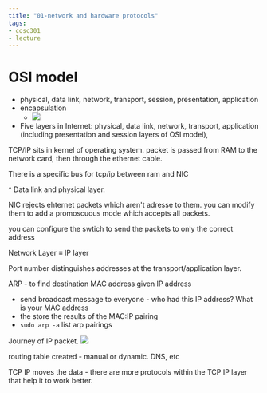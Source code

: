 ```yaml
---
title: "01-network and hardware protocols"
tags: 
- cosc301
- lecture
---
```



# OSI model
- physical, data link, network, transport, session, presentation, application
- encapsulation
	- ![](https://i.imgur.com/jOSWdJ4.png)
- Five layers in Internet: physical, data link, network, transport, application (including presentation and session layers of OSI model),

TCP/IP sits in kernel of operating system. packet is passed from RAM to the network card, then through the ethernet cable.

There is a specific bus for tcp/ip between ram and NIC

^ Data link and physical layer.

NIC rejects ehternet packets which aren't adresse to them. you can modify them to add a promoscuous mode which accepts all packets.

you can configure the swtich to send the packets to only the correct address

Network Layer ≡ IP layer

Port number distinguishes addresses at the transport/application layer. 

ARP - to find destination MAC address given IP address
- send broadcast message to everyone - who had this IP address? What is your MAC address
- the store the results of the MAC:IP pairing
- `sudo arp -a` list arp pairings

Journey of IP packet. ![](https://i.imgur.com/TKw5s1Y.png)

routing table created - manual or dynamic. DNS, etc

TCP IP moves the data - there are more protocols within the TCP IP layer that help it to work better.